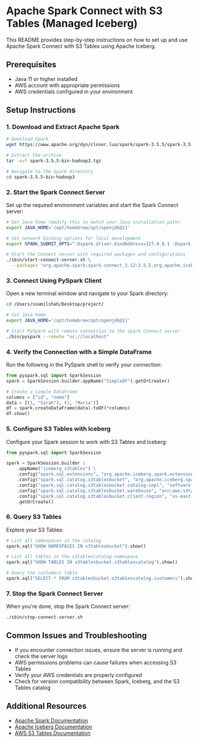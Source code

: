 # Apache Spark Connect with S3 Tables (Managed Iceberg)

This README provides step-by-step instructions on how to set up and use Apache Spark Connect with S3 Tables using Apache Iceberg.

## Prerequisites

- Java 11 or higher installed
- AWS account with appropriate permissions
- AWS credentials configured in your environment

## Setup Instructions

### 1. Download and Extract Apache Spark

```bash
# Download Spark
wget https://www.apache.org/dyn/closer.lua/spark/spark-3.5.5/spark-3.5.5-bin-hadoop3.tgz

# Extract the archive
tar -xvf spark-3.5.5-bin-hadoop3.tgz

# Navigate to the Spark directory
cd spark-3.5.5-bin-hadoop3
```

### 2. Start the Spark Connect Server

Set up the required environment variables and start the Spark Connect server:

```bash
# Set Java home (modify this to match your Java installation path)
export JAVA_HOME='/opt/homebrew/opt/openjdk@11'

# Set network binding options for local development
export SPARK_SUBMIT_OPTS="-Dspark.driver.bindAddress=127.0.0.1 -Dspark.driver.host=127.0.0.1"

# Start the Connect server with required packages and configurations
./sbin/start-connect-server.sh \
  --packages "org.apache.spark:spark-connect_2.12:3.5.5,org.apache.iceberg:iceberg-spark-runtime-3.5_2.12:1.6.1,software.amazon.s3tables:s3-tables-catalog-for-iceberg:0.1.3,software.amazon.awssdk:bundle:2.29.38,org.apache.hadoop:hadoop-aws:3.3.4,com.github.ben-manes.caffeine:caffeine:3.1.8,org.apache.commons:commons-configuration2:2.11.0"
```

### 3. Connect Using PySpark Client

Open a new terminal window and navigate to your Spark directory:

```bash
cd /Users/soumilshah/Desktop/project/

# Set Java home
export JAVA_HOME='/opt/homebrew/opt/openjdk@11'

# Start PySpark with remote connection to the Spark Connect server
./bin/pyspark --remote "sc://localhost"
```

### 4. Verify the Connection with a Simple DataFrame

Run the following in the PySpark shell to verify your connection:

```python
from pyspark.sql import SparkSession
spark = SparkSession.builder.appName("SimpleDF").getOrCreate()

# Create a simple DataFrame
columns = ["id", "name"]
data = [(1, "Sarah"), (2, "Maria")]
df = spark.createDataFrame(data).toDF(*columns)
df.show()
```

### 5. Configure S3 Tables with Iceberg

Configure your Spark session to work with S3 Tables and Iceberg:

```python
from pyspark.sql import SparkSession

spark = SparkSession.builder \
    .appName("iceberg_s3tables") \
    .config("spark.sql.extensions", "org.apache.iceberg.spark.extensions.IcebergSparkSessionExtensions") \
    .config("spark.sql.catalog.s3tablesbucket", "org.apache.iceberg.spark.SparkCatalog") \
    .config("spark.sql.catalog.s3tablesbucket.catalog-impl", "software.amazon.s3tables.iceberg.S3TablesCatalog") \
    .config("spark.sql.catalog.s3tablesbucket.warehouse", "arn:aws:s3tables:us-east-1:867098943567:bucket/soumilshah-dev") \
    .config("spark.sql.catalog.s3tablesbucket.client.region", "us-east-1") \
    .getOrCreate()
```

### 6. Query S3 Tables

Explore your S3 Tables:

```python
# List all namespaces in the catalog
spark.sql("SHOW NAMESPACES IN s3tablesbucket").show()

# List all tables in the s3tablescatalog namespace
spark.sql("SHOW TABLES IN s3tablesbucket.s3tablescatalog").show()

# Query the customers table
spark.sql("SELECT * FROM s3tablesbucket.s3tablescatalog.customers").show()
```

### 7. Stop the Spark Connect Server

When you're done, stop the Spark Connect server:

```bash
./sbin/stop-connect-server.sh
```

## Common Issues and Troubleshooting

- If you encounter connection issues, ensure the server is running and check the server logs
- AWS permissions problems can cause failures when accessing S3 Tables
- Verify your AWS credentials are properly configured
- Check for version compatibility between Spark, Iceberg, and the S3 Tables catalog

## Additional Resources

- [Apache Spark Documentation](https://spark.apache.org/docs/latest/)
- [Apache Iceberg Documentation](https://iceberg.apache.org/)
- [AWS S3 Tables Documentation](https://docs.aws.amazon.com/s3/latest/userguide/s3-tables.html)
